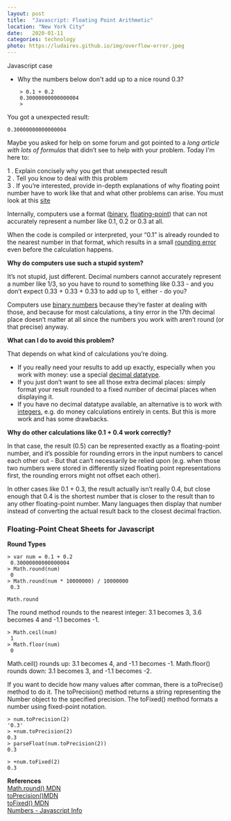 ```yaml
---
layout: post
title:  "Javascript: Floating Point Arithmetic"
location: "New York City"
date:   2020-01-11 
categories: technology
photo: https://ludaires.github.io/img/overflow-error.jpeg
---
```

Javascript case 
- Why the numbers below don't add up to a nice round 0.3?

```node
	> 0.1 + 0.2
	0.30000000000000004
	>
```

You got a unexpected result:
```
0.30000000000000004
```

Maybe you asked for help on some forum and got pointed to a *long article with lots of formulas* that didn’t see to help with your problem. Today I'm here to:

1 . Explain concisely why you get that unexpected result  
2 . Tell you know to deal with this problem   
3 . If you’re interested, provide in-depth explanations of why   floating point number have to work like that and what other problems can arise. You must look at this [site](https://floating-point-gui.de/)
	

Internally, computers use a format ([binary](https://floating-point-gui.de/formats/binary/), [floating-point](https://floating-point-gui.de/formats/fp/)) that can not accurately represent a number like 0.1, 0.2 or 0.3 at all.

When the code is compiled or interpreted, your “0.1” is already rounded to the nearest number in that format, which results in a small [rounding error](https://floating-point-gui.de/errors/rounding/) even before the calculation happens.

**Why do computers use such a stupid system?** 

It’s not stupid, just different. Decimal numbers cannot accurately represent a number like 1/3, so you have to round to something like 0.33 - and you don’t expect 0.33 + 0.33 + 0.33 to add up to 1, either - do you?

Computers use [binary numbers](https://floating-point-gui.de/formats/binary/) because they’re faster at dealing with those, and because for most calculations, a tiny error in the 17th decimal place doesn’t matter at all since the numbers you work with aren’t round (or that precise) anyway.

**What can I do to avoid this problem?**

That depends on what kind of calculations you’re doing.

* If you really need your results to add up exactly, especially when you work with money: use a special [decimal datatype](https://floating-point-gui.de/formats/exact/).
* If you just don’t want to see all those extra decimal places: simply format your result rounded to a fixed number of decimal places when displaying it.
* If you have no decimal datatype available, an alternative is to work with [integers](https://floating-point-gui.de/formats/integer/), e.g. do money calculations entirely in cents. But this is more work and has some drawbacks.

**Why do other calculations like 0.1 + 0.4 work correctly?**

In that case, the result (0.5) can be represented exactly as a floating-point number, and it’s possible for rounding errors in the input numbers to cancel each other out - But that can’t necessarily be relied upon (e.g. when those two numbers were stored in differently sized floating point representations first, the rounding errors might not offset each other).

In other cases like 0.1 + 0.3, the result actually isn’t really 0.4, but close enough that 0.4 is the shortest number that is closer to the result than to any other floating-point number. Many languages then display that number instead of converting the actual result back to the closest decimal fraction.


### Floating-Point Cheat Sheets for Javascript ###

**Round Types** 


```node
> var num = 0.1 + 0.2
 0.30000000000000004
> Math.round(num)
 0
> Math.round(num * 10000000) / 10000000
 0.3
```
```
Math.round
```
The round method rounds to the nearest integer: 3.1 becomes 3, 3.6 becomes 4 and -1.1 becomes -1.

``` node
> Math.ceil(num)
 1
> Math.floor(num)
 0
```
Math.ceil() rounds up: 3.1 becomes 4, and -1.1 becomes -1.
Math.floor() rounds down: 3.1 becomes 3, and -1.1 becomes -2.

If you want to decide how many values after comman, there is a toPrecise() method to do it. The toPrecision() method returns a string representing the Number object to the specified precision.
The toFixed() method formats a number using fixed-point notation.

``` node
> num.toPrecision(2)
'0.3'
> +num.toPrecision(2)
0.3
> parseFloat(num.toPrecision(2))
0.3

> +num.toFixed(2)
0.3
```

**References**      
[Math.round() MDN](https://developer.mozilla.org/en-US/docs/Web/JavaScript/Reference/Global_Objects/Math/round)       
[toPrecision()MDN](https://developer.mozilla.org/en-US/docs/Web/JavaScript/Reference/Global_Objects/Number/toPrecision)       
[toFixed() MDN](https://developer.mozilla.org/en-US/docs/Web/JavaScript/Reference/Global_Objects/Number/toFixed)  
[Numbers - Javascript Info](https://javascript.info/number)


